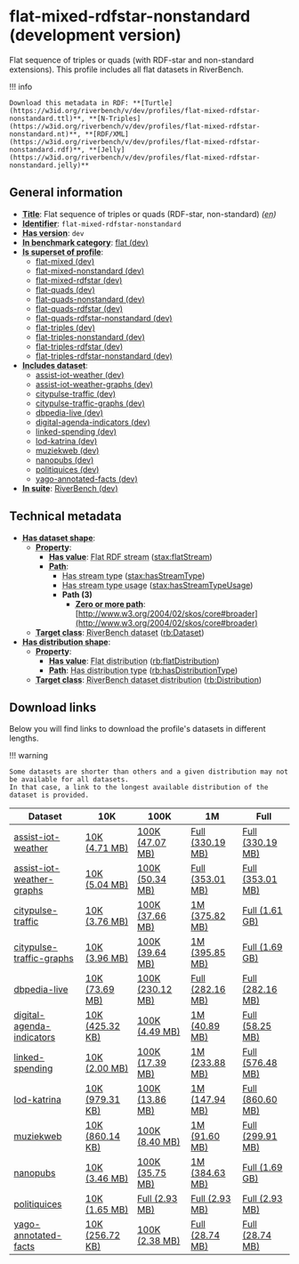 # flat-mixed-rdfstar-nonstandard (development version)

Flat sequence of triples or quads (with RDF-star and non-standard extensions). This profile includes all flat datasets in RiverBench.

!!! info

    Download this metadata in RDF: **[Turtle](https://w3id.org/riverbench/v/dev/profiles/flat-mixed-rdfstar-nonstandard.ttl)**, **[N-Triples](https://w3id.org/riverbench/v/dev/profiles/flat-mixed-rdfstar-nonstandard.nt)**, **[RDF/XML](https://w3id.org/riverbench/v/dev/profiles/flat-mixed-rdfstar-nonstandard.rdf)**, **[Jelly](https://w3id.org/riverbench/v/dev/profiles/flat-mixed-rdfstar-nonstandard.jelly)**



## General information

- **<abbr title="A name given to the resource.">Title</abbr>**: Flat sequence of triples or quads (RDF-star, non-standard) _(<abbr title="English">en</abbr>)_
- **<abbr title="An unambiguous reference to the resource within a given context.">Identifier</abbr>**: `flat-mixed-rdfstar-nonstandard`
- **<abbr title="Version tag of an artifact">Has version</abbr>**: `dev`
- **<abbr title="Indicates that the subject (either a task or a profile) is in benchmark category. This property is functional (each task/profile must be in exactly one benchmark category).">In benchmark category</abbr>**: [flat (dev)](https://w3id.org/riverbench/v/dev/categories/flat)
- **<abbr title="Indicates that this profile contains all datasets of the other profile">Is superset of profile</abbr>**: 
    - [flat-mixed (dev)](https://w3id.org/riverbench/v/dev/profiles/flat-mixed)
    - [flat-mixed-nonstandard (dev)](https://w3id.org/riverbench/v/dev/profiles/flat-mixed-nonstandard)
    - [flat-mixed-rdfstar (dev)](https://w3id.org/riverbench/v/dev/profiles/flat-mixed-rdfstar)
    - [flat-quads (dev)](https://w3id.org/riverbench/v/dev/profiles/flat-quads)
    - [flat-quads-nonstandard (dev)](https://w3id.org/riverbench/v/dev/profiles/flat-quads-nonstandard)
    - [flat-quads-rdfstar (dev)](https://w3id.org/riverbench/v/dev/profiles/flat-quads-rdfstar)
    - [flat-quads-rdfstar-nonstandard (dev)](https://w3id.org/riverbench/v/dev/profiles/flat-quads-rdfstar-nonstandard)
    - [flat-triples (dev)](https://w3id.org/riverbench/v/dev/profiles/flat-triples)
    - [flat-triples-nonstandard (dev)](https://w3id.org/riverbench/v/dev/profiles/flat-triples-nonstandard)
    - [flat-triples-rdfstar (dev)](https://w3id.org/riverbench/v/dev/profiles/flat-triples-rdfstar)
    - [flat-triples-rdfstar-nonstandard (dev)](https://w3id.org/riverbench/v/dev/profiles/flat-triples-rdfstar-nonstandard)
- **<abbr title="Indicates which datasets are included in the profile">Includes dataset</abbr>**: 
    - [assist-iot-weather (dev)](https://w3id.org/riverbench/datasets/assist-iot-weather/dev)
    - [assist-iot-weather-graphs (dev)](https://w3id.org/riverbench/datasets/assist-iot-weather-graphs/dev)
    - [citypulse-traffic (dev)](https://w3id.org/riverbench/datasets/citypulse-traffic/dev)
    - [citypulse-traffic-graphs (dev)](https://w3id.org/riverbench/datasets/citypulse-traffic-graphs/dev)
    - [dbpedia-live (dev)](https://w3id.org/riverbench/datasets/dbpedia-live/dev)
    - [digital-agenda-indicators (dev)](https://w3id.org/riverbench/datasets/digital-agenda-indicators/dev)
    - [linked-spending (dev)](https://w3id.org/riverbench/datasets/linked-spending/dev)
    - [lod-katrina (dev)](https://w3id.org/riverbench/datasets/lod-katrina/dev)
    - [muziekweb (dev)](https://w3id.org/riverbench/datasets/muziekweb/dev)
    - [nanopubs (dev)](https://w3id.org/riverbench/datasets/nanopubs/dev)
    - [politiquices (dev)](https://w3id.org/riverbench/datasets/politiquices/dev)
    - [yago-annotated-facts (dev)](https://w3id.org/riverbench/datasets/yago-annotated-facts/dev)
- **<abbr title="Indicates the benchmark suite to which a dataset or profile belongs">In suite</abbr>**: [RiverBench (dev)](https://w3id.org/riverbench/)

## Technical metadata

- **<abbr title="Specifies the SHACL shape of distributions that are allowed in a given benchmark profile.">Has dataset shape</abbr>**: 
    - **<abbr title="Links a shape to its property shapes.">Property</abbr>**:     
        - **<abbr title="Specifies a value that must be among the value nodes.">Has value</abbr>**: <abbr title="A flat RDF stream is an RDF stream whose elements are statements (either RDF triples or RDF quads).">Flat RDF stream</abbr> ([stax:flatStream](https://w3id.org/stax/ontology#flatStream))
        - **<abbr title="Specifies the property path of a property shape.">Path</abbr>**:     
            - <abbr title="For an RDF stream type usage, this property indicates which stream type is used.">Has stream type</abbr> ([stax:hasStreamType](https://w3id.org/stax/ontology#hasStreamType))
            - <abbr title="Inverse of stax:isUsageOf – indicates that the subject is related to a usage of an RDF stream type.  The subject for this property can be for example a published stream on the Web (e.g., vocals:RDFStream) or a scientific publication that discusses a usage of an RDF stream type.">Has stream type usage</abbr> ([stax:hasStreamTypeUsage](https://w3id.org/stax/ontology#hasStreamTypeUsage))
            - **Path (3)**    
                - **<abbr title="The (single) value of this property represents a path that is matched zero or more times.">Zero or more path</abbr>**: [http://www.w3.org/2004/02/skos/core#broader](http://www.w3.org/2004/02/skos/core#broader)
    - **<abbr title="Links a shape to a class, indicating that all instances of the class must conform to the shape.">Target class</abbr>**: <abbr title="A dataset in the RiverBench benchmark suite">RiverBench dataset</abbr> ([rb:Dataset](https://w3id.org/riverbench/schema/metadata#Dataset))
- **<abbr title="Specifies the SHACL shape of distributions that are allowed in a given benchmark profile.">Has distribution shape</abbr>**: 
    - **<abbr title="Links a shape to its property shapes.">Property</abbr>**:     
        - **<abbr title="Specifies a value that must be among the value nodes.">Has value</abbr>**: <abbr title="The dataset is distributed as a single flat file.">Flat distribution</abbr> ([rb:flatDistribution](https://w3id.org/riverbench/schema/metadata#flatDistribution))
        - **<abbr title="Specifies the property path of a property shape.">Path</abbr>**: <abbr title="Indicates the type of RiverBench dataset distribution">Has distribution type</abbr> ([rb:hasDistributionType](https://w3id.org/riverbench/schema/metadata#hasDistributionType))
    - **<abbr title="Links a shape to a class, indicating that all instances of the class must conform to the shape.">Target class</abbr>**: <abbr title="A distribution of a dataset in the RiverBench benchmark suite.">RiverBench dataset distribution</abbr> ([rb:Distribution](https://w3id.org/riverbench/schema/metadata#Distribution))


## Download links

Below you will find links to download the profile's datasets in different lengths.

!!! warning

    Some datasets are shorter than others and a given distribution may not be available for all datasets.
    In that case, a link to the longest available distribution of the dataset is provided.

Dataset | 10K | 100K | 1M | Full
--- | --- | --- | --- | ---
[assist-iot-weather](https://w3id.org/riverbench/datasets/assist-iot-weather/dev) | [10K (4.71 MB)](https://w3id.org/riverbench/datasets/assist-iot-weather/dev/files/flat_10K.nt.gz) | [100K (47.07 MB)](https://w3id.org/riverbench/datasets/assist-iot-weather/dev/files/flat_100K.nt.gz) | [Full (330.19 MB)](https://w3id.org/riverbench/datasets/assist-iot-weather/dev/files/flat_full.nt.gz) | [Full (330.19 MB)](https://w3id.org/riverbench/datasets/assist-iot-weather/dev/files/flat_full.nt.gz)
[assist-iot-weather-graphs](https://w3id.org/riverbench/datasets/assist-iot-weather-graphs/dev) | [10K (5.04 MB)](https://w3id.org/riverbench/datasets/assist-iot-weather-graphs/dev/files/flat_10K.nq.gz) | [100K (50.34 MB)](https://w3id.org/riverbench/datasets/assist-iot-weather-graphs/dev/files/flat_100K.nq.gz) | [Full (353.01 MB)](https://w3id.org/riverbench/datasets/assist-iot-weather-graphs/dev/files/flat_full.nq.gz) | [Full (353.01 MB)](https://w3id.org/riverbench/datasets/assist-iot-weather-graphs/dev/files/flat_full.nq.gz)
[citypulse-traffic](https://w3id.org/riverbench/datasets/citypulse-traffic/dev) | [10K (3.76 MB)](https://w3id.org/riverbench/datasets/citypulse-traffic/dev/files/flat_10K.nt.gz) | [100K (37.66 MB)](https://w3id.org/riverbench/datasets/citypulse-traffic/dev/files/flat_100K.nt.gz) | [1M (375.82 MB)](https://w3id.org/riverbench/datasets/citypulse-traffic/dev/files/flat_1M.nt.gz) | [Full (1.61 GB)](https://w3id.org/riverbench/datasets/citypulse-traffic/dev/files/flat_full.nt.gz)
[citypulse-traffic-graphs](https://w3id.org/riverbench/datasets/citypulse-traffic-graphs/dev) | [10K (3.96 MB)](https://w3id.org/riverbench/datasets/citypulse-traffic-graphs/dev/files/flat_10K.nq.gz) | [100K (39.64 MB)](https://w3id.org/riverbench/datasets/citypulse-traffic-graphs/dev/files/flat_100K.nq.gz) | [1M (395.85 MB)](https://w3id.org/riverbench/datasets/citypulse-traffic-graphs/dev/files/flat_1M.nq.gz) | [Full (1.69 GB)](https://w3id.org/riverbench/datasets/citypulse-traffic-graphs/dev/files/flat_full.nq.gz)
[dbpedia-live](https://w3id.org/riverbench/datasets/dbpedia-live/dev) | [10K (73.69 MB)](https://w3id.org/riverbench/datasets/dbpedia-live/dev/files/flat_10K.nt.gz) | [100K (230.12 MB)](https://w3id.org/riverbench/datasets/dbpedia-live/dev/files/flat_100K.nt.gz) | [Full (282.16 MB)](https://w3id.org/riverbench/datasets/dbpedia-live/dev/files/flat_full.nt.gz) | [Full (282.16 MB)](https://w3id.org/riverbench/datasets/dbpedia-live/dev/files/flat_full.nt.gz)
[digital-agenda-indicators](https://w3id.org/riverbench/datasets/digital-agenda-indicators/dev) | [10K (425.32 KB)](https://w3id.org/riverbench/datasets/digital-agenda-indicators/dev/files/flat_10K.nt.gz) | [100K (4.49 MB)](https://w3id.org/riverbench/datasets/digital-agenda-indicators/dev/files/flat_100K.nt.gz) | [1M (40.89 MB)](https://w3id.org/riverbench/datasets/digital-agenda-indicators/dev/files/flat_1M.nt.gz) | [Full (58.25 MB)](https://w3id.org/riverbench/datasets/digital-agenda-indicators/dev/files/flat_full.nt.gz)
[linked-spending](https://w3id.org/riverbench/datasets/linked-spending/dev) | [10K (2.00 MB)](https://w3id.org/riverbench/datasets/linked-spending/dev/files/flat_10K.nt.gz) | [100K (17.39 MB)](https://w3id.org/riverbench/datasets/linked-spending/dev/files/flat_100K.nt.gz) | [1M (233.88 MB)](https://w3id.org/riverbench/datasets/linked-spending/dev/files/flat_1M.nt.gz) | [Full (576.48 MB)](https://w3id.org/riverbench/datasets/linked-spending/dev/files/flat_full.nt.gz)
[lod-katrina](https://w3id.org/riverbench/datasets/lod-katrina/dev) | [10K (979.31 KB)](https://w3id.org/riverbench/datasets/lod-katrina/dev/files/flat_10K.nt.gz) | [100K (13.86 MB)](https://w3id.org/riverbench/datasets/lod-katrina/dev/files/flat_100K.nt.gz) | [1M (147.94 MB)](https://w3id.org/riverbench/datasets/lod-katrina/dev/files/flat_1M.nt.gz) | [Full (860.60 MB)](https://w3id.org/riverbench/datasets/lod-katrina/dev/files/flat_full.nt.gz)
[muziekweb](https://w3id.org/riverbench/datasets/muziekweb/dev) | [10K (860.14 KB)](https://w3id.org/riverbench/datasets/muziekweb/dev/files/flat_10K.nt.gz) | [100K (8.40 MB)](https://w3id.org/riverbench/datasets/muziekweb/dev/files/flat_100K.nt.gz) | [1M (91.60 MB)](https://w3id.org/riverbench/datasets/muziekweb/dev/files/flat_1M.nt.gz) | [Full (299.91 MB)](https://w3id.org/riverbench/datasets/muziekweb/dev/files/flat_full.nt.gz)
[nanopubs](https://w3id.org/riverbench/datasets/nanopubs/dev) | [10K (3.46 MB)](https://w3id.org/riverbench/datasets/nanopubs/dev/files/flat_10K.nq.gz) | [100K (35.75 MB)](https://w3id.org/riverbench/datasets/nanopubs/dev/files/flat_100K.nq.gz) | [1M (384.63 MB)](https://w3id.org/riverbench/datasets/nanopubs/dev/files/flat_1M.nq.gz) | [Full (1.69 GB)](https://w3id.org/riverbench/datasets/nanopubs/dev/files/flat_full.nq.gz)
[politiquices](https://w3id.org/riverbench/datasets/politiquices/dev) | [10K (1.65 MB)](https://w3id.org/riverbench/datasets/politiquices/dev/files/flat_10K.nt.gz) | [Full (2.93 MB)](https://w3id.org/riverbench/datasets/politiquices/dev/files/flat_full.nt.gz) | [Full (2.93 MB)](https://w3id.org/riverbench/datasets/politiquices/dev/files/flat_full.nt.gz) | [Full (2.93 MB)](https://w3id.org/riverbench/datasets/politiquices/dev/files/flat_full.nt.gz)
[yago-annotated-facts](https://w3id.org/riverbench/datasets/yago-annotated-facts/dev) | [10K (256.72 KB)](https://w3id.org/riverbench/datasets/yago-annotated-facts/dev/files/flat_10K.nt.gz) | [100K (2.38 MB)](https://w3id.org/riverbench/datasets/yago-annotated-facts/dev/files/flat_100K.nt.gz) | [Full (28.74 MB)](https://w3id.org/riverbench/datasets/yago-annotated-facts/dev/files/flat_full.nt.gz) | [Full (28.74 MB)](https://w3id.org/riverbench/datasets/yago-annotated-facts/dev/files/flat_full.nt.gz)